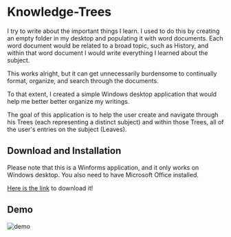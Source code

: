 # Knowledge-Trees

I try to write about the important things I learn. I used to do this by creating an empty folder in my desktop and populating it with word documents. Each word document would be related to a broad topic, such as History, and within that word document I would write everything I learned about the subject.

This works alright, but it can get unnecessarily burdensome to continually format, organize, and search through the documents.

To that extent, I created a simple Windows desktop application that would help me better better organize my writings. 

The goal of this application is to help the user create and navigate through his Trees (each representing a distinct subject) and within those Trees, all of the user's entries on the subject (Leaves).

## Download and Installation
Please note that this is a Winforms application, and it only works on Windows desktop. You also need to have Microsoft Office installed.

[Here is the link](https://github.com/Capm96/Knowledge-Trees/releases) to download it!

## Demo
![demo](https://user-images.githubusercontent.com/49093606/58386752-ae935500-7fda-11e9-86f1-cc2d88a74158.gif)
